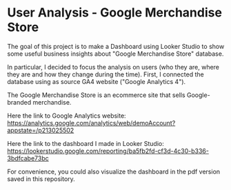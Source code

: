 
# User Analysis - Google Merchandise Store

The goal of this project is to make a Dashboard using Looker Studio to show some useful business insights about "Google Merchandise Store" database.

In particular, I decided to focus the analysis on users (who they are, where they are and how they change during the time). First, I connected the database using as source GA4 website ("Google Analytics 4").

The Google Merchandise Store is an ecommerce site that sells Google-branded merchandise. 

Here the link to Google Analytics website:
https://analytics.google.com/analytics/web/demoAccount?appstate=/p213025502

Here the link to the dashboard I made in Looker Studio:
https://lookerstudio.google.com/reporting/ba5fb2fd-cf3d-4c30-b336-3bdfcabe73bc

For convenience, you could also visualize the dashboard in the pdf version saved in this repository.
